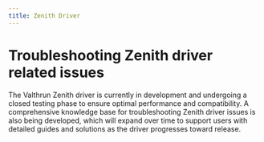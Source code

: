 ```yaml
---
title: Zenith Driver
---
```


# Troubleshooting Zenith driver related issues
The Valthrun Zenith driver is currently in development and undergoing a closed testing phase to ensure optimal performance and compatibility. A comprehensive knowledge base for troubleshooting Zenith driver issues is also being developed, which will expand over time to support users with detailed guides and solutions as the driver progresses toward release.